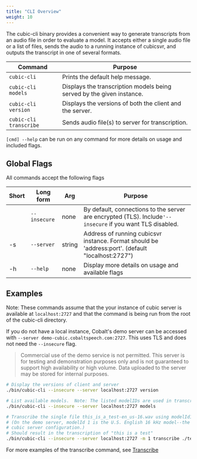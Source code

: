 ```yaml
---
title: "CLI Overview"
weight: 10
---
```


The cubic-cli binary provides a convenient way to generate transcripts from an audio file in order to evaluate a model.  It accepts either a single audio file or a list of files, sends the audio to a running instance of cubicsvr, and outputs the transcript in one of several formats.

<!--more-->

| Command                | Purpose |
| ---------------------- | ------- |
| `cubic-cli`            | Prints the default help message. |
| `cubic-cli models`     | Displays the transcription models being served by the given instance. |
| `cubic-cli version`    | Displays the versions of both the client and the server. |
| `cubic-cli transcribe` | Sends audio file(s) to server for transcription. |

`[cmd] --help` can be run on any command for more details on usage and included flags.

## Global Flags

All commands accept the following flags

| Short | Long form      | Arg | Purpose |
| ------|--------------- | ---- | ------- |
| |      `--insecure`      | none | By default, connections to the server are encrypted (TLS).  Include`'--insecure` if you want TLS disabled. |
| -s | `--server` | string | Address of running cubicsvr instance.  Format should be 'address:port'. (default "localhost:2727") |
| -h | `--help` | none | Display more details on usage and available flags |

## Examples

Note: These commands assume that the your instance of cubic server is available
at `localhost:2727` and that the command is being run from the root of the cubic-cli directory.

If you do not have a local instance, Cobalt's demo server can be accessed with `--server
demo-cubic.cobaltspeech.com:2727`. This uses TLS and does not need the
`--insecure` flag.

> Commercial use of the demo service is not permitted. This server is for testing
and demonstration purposes only and is not guaranteed to support high
availability or high volume. Data uploaded to the server may be stored for
internal purposes.

```sh
# Display the versions of client and server
./bin/cubic-cli --insecure --server localhost:2727 version

# List available models.  Note: The listed modelIDs are used in transcription methods
./bin/cubic-cli --insecure --server localhost:2727 models

# Transcribe the single file this_is_a_test-en_us-16.wav using modelId1.
# (On the demo server, modelId 1 is the U.S. English 16 kHz model--the model id depends on the
# cubic server configuration.)
# Should result in the transcription of "this is a test"
./bin/cubic-cli --insecure --server localhost:2727 -m 1 transcribe ./testdata/this_is_a_test-en_us-16.wav
```

For more examples of the transcribe command, see [Transcribe](/sdk-cubic/cli/transcribe)
